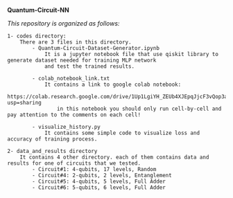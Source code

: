 **Quantum-Circuit-NN**

*This repository is organized as follows:*

    1- codes directory:
        There are 3 files in this directory.
            - Quantum-Circuit-Dataset-Generator.ipynb
                It is a jupyter notebook file that use qiskit library to generate dataset needed for training MLP network
                and test the trained results.

            - colab_notebook_link.txt
                It contains a link to google colab notebook:
                    https://colab.research.google.com/drive/1Up1LgiYH_ZEUb4XJEpqJjcF3vQop3aZG?usp=sharing
                    in this notebook you should only run cell-by-cell and pay attention to the comments on each cell!

            - visualize_history.py
                It contains some simple code to visualize loss and accuracy of training process.
    
    2- data_and_results directory
        It contains 4 other directory. each of them contains data and results for one of circuits that we tested.
            - Circuit#1: 4-qubits, 17 levels, Random
            - Circuit#4: 2-qubits, 2 levels, Entanglement
            - Circuit#5: 4-qubits, 5 levels, Full Adder
            - Circuit#6: 5-qubits, 6 levels, Full Adder